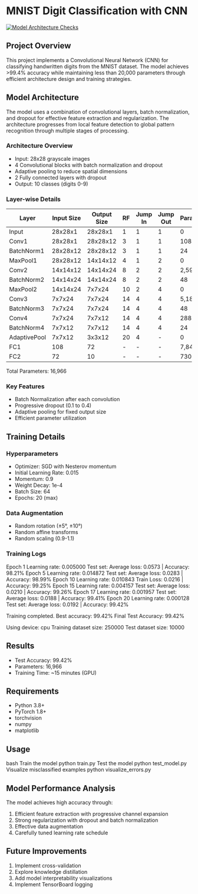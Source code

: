 # MNIST Digit Classification with CNN

[![Model Architecture Checks](https://github.com/PK1612/MNIST_Classification_ERA_V3_S6/actions/workflows/model_checks.yml/badge.svg)](https://github.com/PK1612/MNIST_Classification_ERA_V3_S6/actions/workflows/model_checks.yml)

## Project Overview
This project implements a Convolutional Neural Network (CNN) for classifying handwritten digits from the MNIST dataset. The model achieves >99.4% accuracy while maintaining less than 20,000 parameters through efficient architecture design and training strategies.

## Model Architecture
The model uses a combination of convolutional layers, batch normalization, and dropout for effective feature extraction and regularization. The architecture progresses from local feature detection to global pattern recognition through multiple stages of processing.

### Architecture Overview
- Input: 28x28 grayscale images
- 4 Convolutional blocks with batch normalization and dropout
- Adaptive pooling to reduce spatial dimensions
- 2 Fully connected layers with dropout
- Output: 10 classes (digits 0-9)

### Layer-wise Details

| Layer | Input Size | Output Size | RF | Jump In | Jump Out | Parameters |
|-------|------------|-------------|-----|----------|-----------|------------|
| Input | 28x28x1 | 28x28x1 | 1 | 1 | 1 | 0 |
| Conv1 | 28x28x1 | 28x28x12 | 3 | 1 | 1 | 108 + 12 |
| BatchNorm1 | 28x28x12 | 28x28x12 | 3 | 1 | 1 | 24 |
| MaxPool1 | 28x28x12 | 14x14x12 | 4 | 1 | 2 | 0 |
| Conv2 | 14x14x12 | 14x14x24 | 8 | 2 | 2 | 2,592 + 24 |
| BatchNorm2 | 14x14x24 | 14x14x24 | 8 | 2 | 2 | 48 |
| MaxPool2 | 14x14x24 | 7x7x24 | 10 | 2 | 4 | 0 |
| Conv3 | 7x7x24 | 7x7x24 | 14 | 4 | 4 | 5,184 + 24 |
| BatchNorm3 | 7x7x24 | 7x7x24 | 14 | 4 | 4 | 48 |
| Conv4 | 7x7x24 | 7x7x12 | 14 | 4 | 4 | 288 + 12 |
| BatchNorm4 | 7x7x12 | 7x7x12 | 14 | 4 | 4 | 24 |
| AdaptivePool | 7x7x12 | 3x3x12 | 20 | 4 | - | 0 |
| FC1 | 108 | 72 | - | - | - | 7,848 |
| FC2 | 72 | 10 | - | - | - | 730 |

Total Parameters: 16,966

### Key Features
- Batch Normalization after each convolution
- Progressive dropout (0.1 to 0.4)
- Adaptive pooling for fixed output size
- Efficient parameter utilization

## Training Details

### Hyperparameters
- Optimizer: SGD with Nesterov momentum
- Initial Learning Rate: 0.015
- Momentum: 0.9
- Weight Decay: 1e-4
- Batch Size: 64
- Epochs: 20 (max)

### Data Augmentation
- Random rotation (±5°, ±10°)
- Random affine transforms
- Random scaling (0.9-1.1)

### Training Logs

Epoch 1
Learning rate: 0.005000
Test set: Average loss: 0.0573 | Accuracy: 98.21%
Epoch 5
Learning rate: 0.014872
Test set: Average loss: 0.0283 | Accuracy: 98.99%
Epoch 10
Learning rate: 0.010843
Train Loss: 0.0216 | Accuracy: 99.25%
Epoch 15
Learning rate: 0.004157
Test set: Average loss: 0.0210 | Accuracy: 99.26%
Epoch 17
Learning rate: 0.001957
Test set: Average loss: 0.0188 | Accuracy: 99.41%
Epoch 20
Learning rate: 0.000128
Test set: Average loss: 0.0192 | Accuracy: 99.42%

Training completed. Best accuracy: 99.42%
Final Test Accuracy: 99.42%


Using device: cpu
Training dataset size: 250000
Test dataset size: 10000

## Results
- Test Accuracy: 99.42%
- Parameters: 16,966
- Training Time: ~15 minutes (GPU)

## Requirements
- Python 3.8+
- PyTorch 1.8+
- torchvision
- numpy
- matplotlib

## Usage

bash
Train the model
python train.py
Test the model
python test_model.py
Visualize misclassified examples
python visualize_errors.py


## Model Performance Analysis
The model achieves high accuracy through:
1. Efficient feature extraction with progressive channel expansion
2. Strong regularization with dropout and batch normalization
3. Effective data augmentation
4. Carefully tuned learning rate schedule

## Future Improvements
1. Implement cross-validation
2. Explore knowledge distillation
3. Add model interpretability visualizations
4. Implement TensorBoard logging
